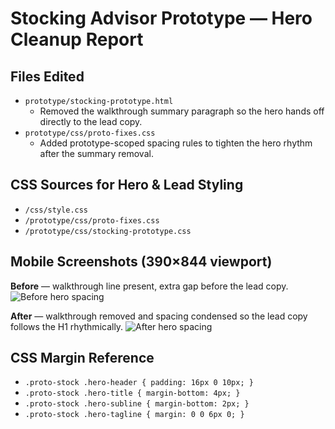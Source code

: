 # Stocking Advisor Prototype — Hero Cleanup Report

## Files Edited
- `prototype/stocking-prototype.html`
  - Removed the walkthrough summary paragraph so the hero hands off directly to the lead copy.
- `prototype/css/proto-fixes.css`
  - Added prototype-scoped spacing rules to tighten the hero rhythm after the summary removal.

## CSS Sources for Hero & Lead Styling
- `/css/style.css`
- `/prototype/css/proto-fixes.css`
- `/prototype/css/stocking-prototype.css`

## Mobile Screenshots (390×844 viewport)
**Before** — walkthrough line present, extra gap before the lead copy.
![Before hero spacing](browser:/invocations/dsfcbxdw/artifacts/artifacts/before-hero.png)

**After** — walkthrough removed and spacing condensed so the lead copy follows the H1 rhythmically.
![After hero spacing](browser:/invocations/hxlnugez/artifacts/artifacts/after-hero.png)

## CSS Margin Reference
- `.proto-stock .hero-header { padding: 16px 0 10px; }`
- `.proto-stock .hero-title { margin-bottom: 4px; }`
- `.proto-stock .hero-subline { margin-bottom: 2px; }`
- `.proto-stock .hero-tagline { margin: 0 0 6px 0; }`
